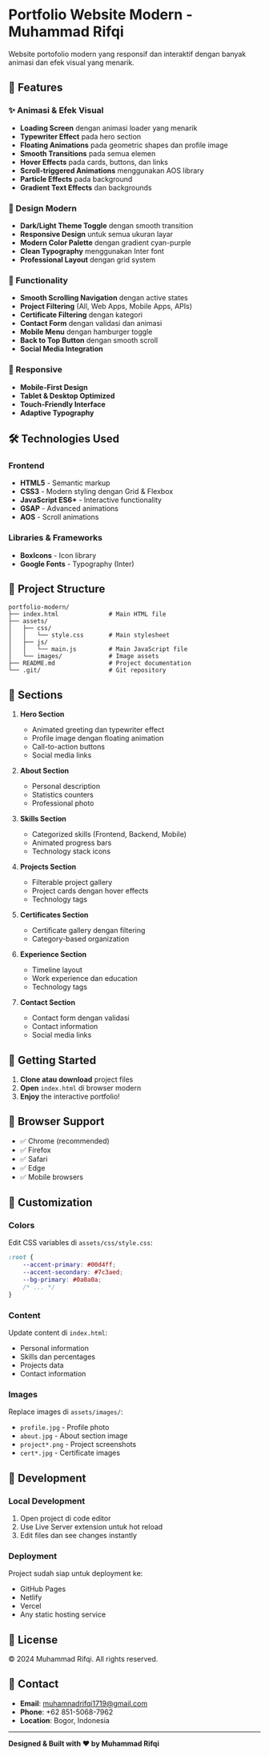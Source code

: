 # Portfolio Website Modern - Muhammad Rifqi

Website portofolio modern yang responsif dan interaktif dengan banyak animasi dan efek visual yang menarik.

## 🚀 Features

### ✨ Animasi & Efek Visual
- **Loading Screen** dengan animasi loader yang menarik
- **Typewriter Effect** pada hero section
- **Floating Animations** pada geometric shapes dan profile image
- **Smooth Transitions** pada semua elemen
- **Hover Effects** pada cards, buttons, dan links
- **Scroll-triggered Animations** menggunakan AOS library
- **Particle Effects** pada background
- **Gradient Text Effects** dan backgrounds

### 🎨 Design Modern
- **Dark/Light Theme Toggle** dengan smooth transition
- **Responsive Design** untuk semua ukuran layar
- **Modern Color Palette** dengan gradient cyan-purple
- **Clean Typography** menggunakan Inter font
- **Professional Layout** dengan grid system

### 🔧 Functionality
- **Smooth Scrolling Navigation** dengan active states
- **Project Filtering** (All, Web Apps, Mobile Apps, APIs)
- **Certificate Filtering** dengan kategori
- **Contact Form** dengan validasi dan animasi
- **Mobile Menu** dengan hamburger toggle
- **Back to Top Button** dengan smooth scroll
- **Social Media Integration**

### 📱 Responsive
- **Mobile-First Design**
- **Tablet & Desktop Optimized**
- **Touch-Friendly Interface**
- **Adaptive Typography**

## 🛠️ Technologies Used

### Frontend
- **HTML5** - Semantic markup
- **CSS3** - Modern styling dengan Grid & Flexbox
- **JavaScript ES6+** - Interactive functionality
- **GSAP** - Advanced animations
- **AOS** - Scroll animations

### Libraries & Frameworks
- **BoxIcons** - Icon library
- **Google Fonts** - Typography (Inter)

## 📁 Project Structure

```
portfolio-modern/
├── index.html              # Main HTML file
├── assets/
│   ├── css/
│   │   └── style.css       # Main stylesheet
│   ├── js/
│   │   └── main.js         # Main JavaScript file
│   └── images/             # Image assets
├── README.md               # Project documentation
└── .git/                   # Git repository
```

## 🎯 Sections

1. **Hero Section**
   - Animated greeting dan typewriter effect
   - Profile image dengan floating animation
   - Call-to-action buttons
   - Social media links

2. **About Section**
   - Personal description
   - Statistics counters
   - Professional photo

3. **Skills Section**
   - Categorized skills (Frontend, Backend, Mobile)
   - Animated progress bars
   - Technology stack icons

4. **Projects Section**
   - Filterable project gallery
   - Project cards dengan hover effects
   - Technology tags

5. **Certificates Section**
   - Certificate gallery dengan filtering
   - Category-based organization

6. **Experience Section**
   - Timeline layout
   - Work experience dan education
   - Technology tags

7. **Contact Section**
   - Contact form dengan validasi
   - Contact information
   - Social media links

## 🚀 Getting Started

1. **Clone atau download** project files
2. **Open** `index.html` di browser modern
3. **Enjoy** the interactive portfolio!

## 📱 Browser Support

- ✅ Chrome (recommended)
- ✅ Firefox
- ✅ Safari
- ✅ Edge
- ✅ Mobile browsers

## 🎨 Customization

### Colors
Edit CSS variables di `assets/css/style.css`:
```css
:root {
    --accent-primary: #00d4ff;
    --accent-secondary: #7c3aed;
    --bg-primary: #0a0a0a;
    /* ... */
}
```

### Content
Update content di `index.html`:
- Personal information
- Skills dan percentages
- Projects data
- Contact information

### Images
Replace images di `assets/images/`:
- `profile.jpg` - Profile photo
- `about.jpg` - About section image
- `project*.png` - Project screenshots
- `cert*.jpg` - Certificate images

## 🔧 Development

### Local Development
1. Open project di code editor
2. Use Live Server extension untuk hot reload
3. Edit files dan see changes instantly

### Deployment
Project sudah siap untuk deployment ke:
- GitHub Pages
- Netlify
- Vercel
- Any static hosting service

## 📄 License

© 2024 Muhammad Rifqi. All rights reserved.

## 🤝 Contact

- **Email**: muhamnadrifqi1719@gmail.com
- **Phone**: +62 851-5068-7962
- **Location**: Bogor, Indonesia

---

**Designed & Built with ❤️ by Muhammad Rifqi**

